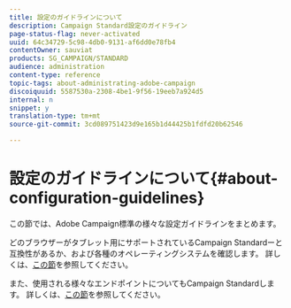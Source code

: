 ```yaml
---
title: 設定のガイドラインについて
description: Campaign Standard設定のガイドライン
page-status-flag: never-activated
uuid: 64c34729-5c98-4db0-9131-af6dd0e78fb4
contentOwner: sauviat
products: SG_CAMPAIGN/STANDARD
audience: administration
content-type: reference
topic-tags: about-administrating-adobe-campaign
discoiquuid: 5587530a-2308-4be1-9f56-19eeb7a924d5
internal: n
snippet: y
translation-type: tm+mt
source-git-commit: 3cd089751423d9e165b1d44425b1fdfd20b62546

---
```



# 設定のガイドラインについて{#about-configuration-guidelines}

この節では、Adobe Campaign標準の様々な設定ガイドラインをまとめます。

どのブラウザーがタブレット用にサポートされているCampaign Standardーと互換性があるか、および各種のオペレーティングシステムを確認します。 詳しくは、[この節](../../administration/using/compatible-browsers.md)を参照してください。

また、使用される様々なエンドポイントについてもCampaign Standardします。 詳しくは、[この節](../../administration/using/campaign-standard-network-endpoints.md)を参照してください。
